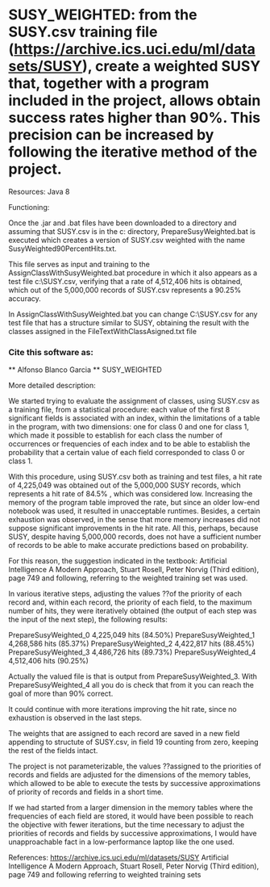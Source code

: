 # SUSY_WEIGHTED: from the SUSY.csv training  file (https://archive.ics.uci.edu/ml/datasets/SUSY), create a weighted SUSY that, together with a program included in the project, allows obtain success rates higher than 90%. This precision can be increased by following the iterative method of the project.

Resources: Java 8

Functioning:

Once the .jar and .bat files have been downloaded to a directory and assuming that SUSY.csv is in the c: directory, PrepareSusyWeighted.bat is executed which creates a version of SUSY.csv weighted with the name SusyWeighted90PercentHits.txt.

This file serves as input and training to the AssignClassWithSusyWeighted.bat procedure in which it also appears as a test file c:\SUSY.csv, verifying that a rate of 4,512,406 hits is obtained, which out of the 5,000,000 records of SUSY.csv represents a 90.25% accuracy.

In AssignClassWithSusyWeighted.bat you can change C:\SUSY.csv for any test file that has a structure similar to SUSY, obtaining the result with the classes assigned in the FileTextWithClassAsigned.txt file

### Cite this software as:
 ** Alfonso Blanco Garcia ** SUSY_WEIGHTED

More detailed description:

We started trying to evaluate the assignment of classes, using SUSY.csv as a training file, from a statistical procedure: each value of the first 8 significant fields is associated with an index, within the limitations of a table in the program, with two dimensions: one for class 0 and one for class 1, which made it possible to establish for each class the number of occurrences or frequencies of each index and to be able to establish the probability that a certain value of each field corresponded to class 0 or class 1.

With this procedure, using SUSY.csv both as training and test files, a hit rate of 4,225,049 was obtained out of the 5,000,000 SUSY records, which represents a hit rate of 84.5% , which was considered low. Increasing the memory of the program table improved the rate, but since an older low-end notebook was used, it resulted in unacceptable runtimes. Besides, a certain exhaustion was observed, in the sense that more memory increases did not suppose significant improvements in the hit rate. All this, perhaps, because SUSY, despite having 5,000,000 records, does not have a sufficient number of records to be able to make accurate predictions based on probability.

For this reason, the suggestion indicated in the textbook: Artificial Intelligence A Modern Approach, Stuart Rosell, Peter Norvig (Third edition), page 749 and following, referring to the weighted training set was used.

In various iterative steps, adjusting the values ??of the priority of each record and, within each record, the priority of each field, to the maximum number of hits, they were iteratively obtained (the output of each step was the input of the next step), the following results:

PrepareSusyWeighted_0 4,225,049 hits (84.50%)
PrepareSusyWeighted_1 4,268,586 hits (85.37%)
PrepareSusyWeighted_2 4,422,817 hits (88.45%)
PrepareSusyWeighted_3 4,486,726 hits (89.73%)
PrepareSusyWeighted_4 4,512,406 hits (90.25%)

Actually the valued file is that is output from PrepareSusyWeighted_3. With PrepareSusyWeighted_4 all you do is check that from it you can reach the goal of more than 90% correct.

It could continue with more iterations improving the hit rate, since no exhaustion is observed in the last steps.

The weights that are assigned to each record are saved in a new field appending to structute of SUSY.csv, in field 19 counting from zero, keeping the rest of the fields intact.

The project is not parameterizable, the values ??assigned to the priorities of records and fields are adjusted for the dimensions of the memory tables, which allowed to be able to execute the tests by successive approximations of priority of records and fields in a short time.

If we had started from a larger dimension in the memory tables where the frequencies of each field are stored, it would have been possible to reach the objective with fewer iterations, but the time necessary to adjust the priorities of records and fields by successive approximations, I would have unapproachable fact in a low-performance laptop like the one used.

References:
https://archive.ics.uci.edu/ml/datasets/SUSY
Artificial Intelligence A Modern Approach, Stuart Rosell, Peter Norvig (Third edition), page 749 and following referring to weighted training sets

